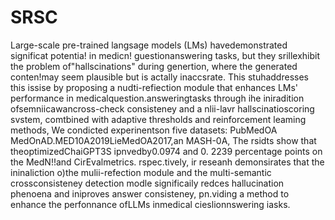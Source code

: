 # SRSC
Large-scale pre-trained langsage models (LMs) havedemonstrated significat potentia! in medicn! guestionanswering tasks, but they srillexhibit the problem of"hallscinations" during genertion, where the generated conten!may seem plausible but is actally inaccsrate. This stuhaddresses this issise by proposing a nudti-refiection module that enhances LMs' performance in medicalquestion.answeringtasks through ihe iniradition ofsemniicawancross-check consisteney and a nlii-lavr hallscinatioscoring svstem, comtbined with adaptive thresholds and reinforcement leaming methods, We condicted experinentson five datasets: PubMedOA MedOnAD.MED10A2019LieMedOA2017,an MASH-0A, The rsidts show that theoptimizedChaiGPT3S ipnvedby0.0974 and 0. 2239 percentage points on the MedN!!and CirEvalmetrics. rspec.tively, ir reseanh demonsirates that the ininaliction o)the mulii-refection module and the multi-semantic crossconsisteney detection modle significaily redces hallucination phenoena and iniproves answer consisteney, pn.viding a method to enhance the perfonnance ofLLMs inmedical cieslionnswering iasks.
